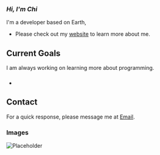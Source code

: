 ### _Hi, I'm Chi_

I'm a developer based on Earth, 
- Please check out my [website](https://aza-chi.github.io/) to learn more about me.

## Current Goals 

I am always working on learning more about programming. 

> 
>
>

###  
- 

## Contact

 For a quick response, please message me at [Email](mailto:aza-chi@outlook.com). 

### Images
 ![Placeholder](/media/images/placeholder.jpeg)
